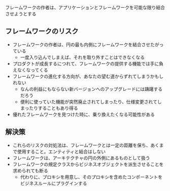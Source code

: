 フレームワークの作者は、アプリケーションとフレームワークを可能な限り結合させようとする

## フレームワークのリスク

- フレームワークの作者は、円の最も内側にフレームワークを結合させたがっている
    - 一度入り込んでしまえば、それを取り外すことはできなくなる
- プロダクトが成長するにつれて、フレームワークの提供する機能では手に負えなくなってくる
- フレームワークの進化する方向が、あなたの望む道からずれてしまうかもしれない
    - なんの利益にもならない新バージョンへのアップグレードには躊躇するだろう
    - 便利に使っていた機能が突然廃止されてしまったり、仕様変更されてしまったりすることもあり得る
- 優れたフレームワークを見つけた時に、乗り換えたくなる可能性がある

## 解決策

- これらのリスクの対処法は、フレームワークとは一定の距離を保ち、あくまで使用すること。エンティティと結合はしない
- フレームワークは、アーキテクチャの円の外側にあるものとして扱う
- フレームワークの規定クラスからビジネスオブジェクトを派生させることを求められても断る
    - 代わりに、プロキシを用意し、そのプロキシを含めたコンポーネントをビジネスルールにプラグインする